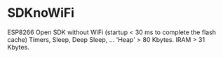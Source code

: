 # SDKnoWiFi
ESP8266 Open SDK without WiFi (startup < 30 ms to complete the flash cache) 
Timers, Sleep, Deep Sleep, ...
'Heap' > 80 Kbytes. IRAM > 31 Kbytes.


